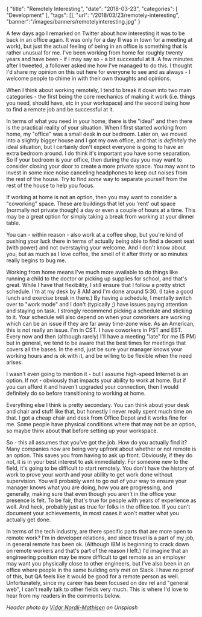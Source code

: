 {
	"title": "Remotely Interesting",
	"date": "2018-03-23",
	"categories": [
		"Development"
	],
	"tags": [],
	"url": "/2018/03/23/remotely-interesting",
	"banner":"/images/banners/remotelyinteresting.jpg"
}

A few days ago I remarked on Twitter about how interesting it was to be back in an office again. It was only for a day (I was in town for
a meeting at work), but just the actual feeling of being in an office is something that is rather unusual for me. I've been working from
home for roughly twenty years and have been - if I may say so - a bit successful at it. A few minutes after I tweeted, a follower asked me
how I've managed to do this. I thought I'd share my opinion on this out here for everyone to see and as always - I welcome people to chime in
with their own thoughts and opinions.

When I think about working remotely, I tend to break it down into two main categories - the first being the core mechanics of making it work
(i.e. things you need, should have, etc in your workspace) and the second being how to find a remote job and be successful at it.

In terms of what you need in your home, there is the "ideal" and then there is the practical reality of your situation. When I first
started working from home, my "office" was a small desk in our bedroom. Later on, we moved into a slightly bigger house and I got my own office, 
and that is *definitely* the ideal situation, but I certainly don't expect everyone is going to have an extra bedroom around. I do think it's important you have some separation. So if your bedroom is your office, then during the day you may want to consider closing your door to create a more private space. You may want to invest in some nice noise canceling headphones to keep out noises from the rest of the house. 
Try to find *some* way to separate yourself from the rest of the house to help you focus. 

If working at home is not an option, then you may want to consider a "coworking" space. These are buildings that let you 'rent' out space 
(normally not private though) a day or even a couple of hours at a time. This may be a great option for simply taking a break from working
at your dinner table. 

You can - within reason - also work at a coffee shop, but you're kind of pushing your luck there in terms of actually being able to find
a decent seat (with power) and not overstaying your welcome. And I don't know about you, but as much as I love coffee, the smell of it after
thirty or so minutes really begins to bug me.

Working from home means I've much more available to do things like running a child to the doctor or picking up supplies for school, and that's great. While I have that flexibility, I still ensure that I follow a pretty strict schedule. I'm at my desk by 8 AM and I'm done around 5:30. (I take a good lunch and exercise break in there.) By having a schedule, I mentally switch over to "work mode" and I don't (typically ;) have issues paying attention and staying on task. I strongly recommend picking a schedule and sticking to it. Your schedule will also depend on when your coworkers are working which can be an issue if they are far away time-zone wise. As an American, this is not really an issue. I'm in CST. I have coworkers in PST and EST. Every now and then (although rarely) I'll have a meeting "late" for me (5 PM) but in general, we tend to be aware that the best times for meetings that covers all the bases. In the end, just be sure your manager knows your working hours and is ok with it, and be willing to be flexible when the need arises. 

I wasn't even going to mention it - but I assume high-speed Internet is an option. If not - obviously that impacts your ability to work at home. But if
you can afford it and haven't upgraded your connection, then I would definitely do so before transitioning to working at home.

Everything else I think is pretty secondary. You can think about your desk and chair and stuff like that, but honestly I never really
spent much time on that. I got a cheap chair and desk from Office Depot and it works fine for me. Some people have physical conditions where that may not be an option, so maybe think about that before setting up your workspace.

So - this all assumes that you've got the job. How do you actually find it? Many companies now are being very upfront about whether or not remote is an option. This saves you from having to ask up front. Obviously, if they do not, it is in your best interest to ask immediately. For someone new to the field, it's going to be difficult to start remotely. You don't have the history of work to prove your worth and your ability to get work done without supervision. You will probably want to go out of your way to ensure your manager knows what you are doing, how you are progressing, and generally, making sure that even though you aren't in the office your presence is felt. To be fair, that's true for people with years of experience as well. And heck, probably just as true for folks in the office too. If you can't document your achievements, in most cases it won't matter what you actually get done. 

In terms of the tech industry, are there specific parts that are more open to remote work? I'm in developer relations, and since travel is a part of my job, in general remote has been ok. (Although IBM is beginning to crack down on remote workers and that's part of the reason I left.) I'd imagine that an engineering position may be more difficult to get remote as an employer may want you physically close to other engineers, but I've also been in an office where people in the same building only met on Slack. I have no proof of this, but QA feels like it would be good for a remote person as well. Unfortunately, since my career has been focused on dev rel and "general web", I can't really talk to other fields very much. This is where I'd love to hear from my readers in the comments below.

<i>Header photo by <a href="https://unsplash.com/photos/OCKO17GHQZY?utm_source=unsplash&utm_medium=referral&utm_content=creditCopyText">Vidar Nordli-Mathisen</a> on Unsplash</i>